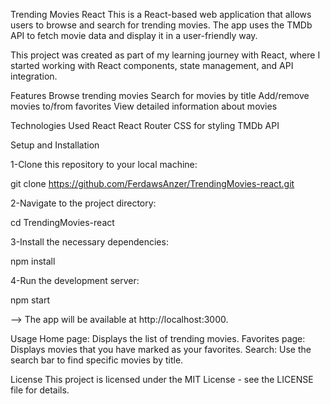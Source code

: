 Trending Movies React
This is a React-based web application that allows users to browse and search for trending movies. The app uses the TMDb API to fetch movie data and display it in a user-friendly way.

This project was created as part of my learning journey with React, where I started working with React components, state management, and API integration.

Features
Browse trending movies
Search for movies by title
Add/remove movies to/from favorites
View detailed information about movies

Technologies Used
React
React Router
CSS for styling
TMDb API

Setup and Installation

1-Clone this repository to your local machine:

  git clone https://github.com/FerdawsAnzer/TrendingMovies-react.git
  
2-Navigate to the project directory:

  cd TrendingMovies-react
  
3-Install the necessary dependencies:

  npm install
  
4-Run the development server:

  npm start
  
--> The app will be available at http://localhost:3000.

Usage
Home page: Displays the list of trending movies.
Favorites page: Displays movies that you have marked as your favorites.
Search: Use the search bar to find specific movies by title.

License
This project is licensed under the MIT License - see the LICENSE file for details.
